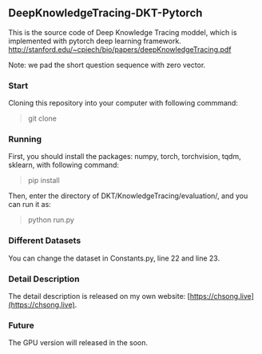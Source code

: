 ## DeepKnowledgeTracing-DKT-Pytorch
This is the source code of Deep Knowledge Tracing moddel, which is implemented with pytorch deep learning framework. http://stanford.edu/~cpiech/bio/papers/deepKnowledgeTracing.pdf

Note: we pad the short question sequence with zero vector. 

### Start
Cloning this repository into your computer with following commmand:
> git clone
### Running
First, you should install the packages: numpy, torch, torchvision, tqdm, sklearn, with following command:
> pip install 

Then, enter the directory of DKT/KnowledgeTracing/evaluation/, and you can run it as:
> python run.py

### Different Datasets
You can change the dataset in Constants.py, line 22 and line 23.

### Detail Description
The detail description is released on my own website: [https://chsong.live](https://chsong.live).

### Future
The GPU version will released in the soon.




